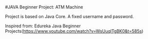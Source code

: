 #JAVA Beginner Project: ATM Machine     

Project is based on Java Core. A fixed username and password.


Inspired from: Edureka Java Beginner Projects(https://www.youtube.com/watch?v=WsUuqlTgBK0&t=585s)